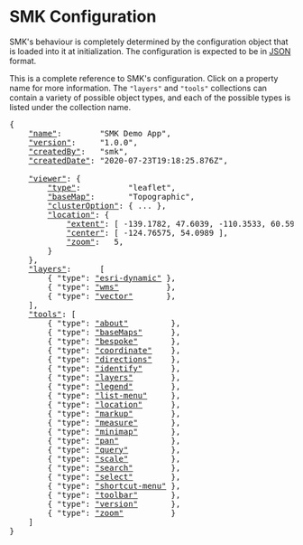 
# SMK Configuration

SMK's behaviour is completely determined by the configuration object that is loaded into it at initialization.
The configuration is expected to be in [JSON](https://www.json.org/) format.

This is a complete reference to SMK's configuration.
Click on a property name for more information.
The `"layers"` and `"tools"` collections can contain a variety of possible object types, and each of the possible types is listed under the collection name.

<pre>
{
    <a href="metadata.html#name-property"        >"name"</a>:        "SMK Demo App",
    <a href="metadata.html#version-property"     >"version"</a>:     "1.0.0",
    <a href="metadata.html#createdBy-property"   >"createdBy"</a>:   "smk",
    <a href="metadata.html#createdDate-property" >"createdDate"</a>: "2020-07-23T19:18:25.876Z",

    <a href="viewer.html"  >"viewer"</a>: {
        <a href="viewer.html#type-property"          >"type"</a>:          "leaflet",
        <a href="viewer.html#basemap-property"       >"baseMap"</a>:       "Topographic",
        <a href="viewer.html#clusterOption-property" >"clusterOption"</a>: { ... },
        <a href="viewer.html#location-property"      >"location"</a>: {
            <a href="viewer.html#locationextent-property">"extent"</a>: [ -139.1782, 47.6039, -110.3533, 60.5939 ],
            <a href="viewer.html#locationcenter-property">"center"</a>: [ -124.76575, 54.0989 ],
            <a href="viewer.html#locationzoom-property"  >"zoom"</a>:   5,
        }
    },
    <a href="layers"  >"layers"</a>:      [
        { "type": <a href="layers/esri-dynamic-layer.html" >"esri-dynamic"</a> },
        { "type": <a href="layers/wms-layer.html"          >"wms"</a>          },
        { "type": <a href="layers/vector-layer.html"       >"vector"</a>       },
    ],
    <a href="tools"   >"tools"</a>: [
        { "type": <a href="tools/about-tool.html"         >"about"</a>         },
        { "type": <a href="tools/basemaps-tool.html"      >"baseMaps"</a>      },
        { "type": <a href="tools/bespoke-tool.html"       >"bespoke"</a>       },
        { "type": <a href="tools/coordinate-tool.html"    >"coordinate"</a>    },
        { "type": <a href="tools/directions-tool.html"    >"directions"</a>    },
        { "type": <a href="tools/identify-tool.html"      >"identify"</a>      },
        { "type": <a href="tools/layers-tool.html"        >"layers"</a>        },
        { "type": <a href="tools/legend-tool.html"        >"legend"</a>        },
        { "type": <a href="tools/list-menu-tool.html"     >"list-menu"</a>     },
        { "type": <a href="tools/location-tool.html"      >"location"</a>      },
        { "type": <a href="tools/markup-tool.html"        >"markup"</a>        },
        { "type": <a href="tools/measure-tool.html"       >"measure"</a>       },
        { "type": <a href="tools/minimap-tool.html"       >"minimap"</a>       },
        { "type": <a href="tools/pan-tool.html"           >"pan"</a>           },
        { "type": <a href="tools/query-tool.html"         >"query"</a>         },
        { "type": <a href="tools/scale-tool.html"         >"scale"</a>         },
        { "type": <a href="tools/search-tool.html"        >"search"</a>        },
        { "type": <a href="tools/select-tool.html"        >"select"</a>        },
        { "type": <a href="tools/shortcut-menu-tool.html" >"shortcut-menu"</a> },
        { "type": <a href="tools/toolbar-tool.html"       >"toolbar"</a>       },
        { "type": <a href="tools/version-tool.html"       >"version"</a>       },
        { "type": <a href="tools/zoom-tool.html"          >"zoom"</a>          }
    ]
}
</pre>
